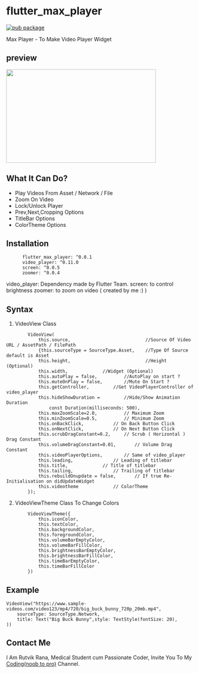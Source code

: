 # flutter_max_player
[![pub package](https://img.shields.io/pub/v/flutter_max_player.svg)](https://pub.dartlang.org/packages/flutter_max_player)

Max Player - To Make Video Player Widget

## preview
<img src="https://raw.githubusercontent.com/RutvikRana/flutter_max_player/main/video_example/example.gif" alt="" width="400" height="250">

## What It Can Do?
* Play Videos From Asset / Network / File
* Zoom On Video
* Lock/Unlock Player
* Prev,Next,Cropping Options
* TitleBar Options
* ColorTheme Options

## Installation
```	dependencies:
	  flutter_max_player: ^0.0.1
	  video_player: ^0.11.0
	  screen: ^0.0.5
	  zoomer: ^0.0.4	  
```

video_player: Dependency made by Flutter Team.
screen: to control brightness
zoomer: to zoom on video ( created by me :) )

## Syntax

1. VideoView Class
```
		VideoView(
			this.source,                            //Source Of Video URL / AssetPath / FilePath
			{this.sourceType = SourceType.Asset,    //Type Of Source default is Asset
			this.height,                            //Height (Optional)
			this.width,				//Widget (Optional)
			this.autoPlay = false,			//AutoPlay on start ?
			this.muteOnPlay = false,		//Mute On Start ?
			this.getController,			//Get VideoPlayerController of video_player
			this.hideShowDuration = 		//Hide/Show Animation Duration
				const Duration(milliseconds: 500),
			this.maxZoomScale=2.0,			// Maximum Zoom
			this.minZoomScale=0.5,			// Minimum Zoom
			this.onBackClick,			// On Back Button Click
			this.onNextClick,			// On Next Button Click
			this.scrubDragConstant=0.2,		// Scrub ( Horizontal ) Drag Constant
			this.volumeDragConstant=0.01,		// Volume Drag Constant
			this.videoPlayerOptions,		// Same of video_player
			this.leading,				// Leading of titlebar
			this.title,				// Title of titlebar
			this.tailing,				// Trailing of titlebar
			this.rebuildOnupdate = false,		// If true Re-Initialisation on didUpdateWidget
			this.videotheme				// ColorTheme
		});
```
2. VideoViewTheme Class To Change Colors 
```
		VideoViewTheme({
			this.iconColor,
			this.textColor,
			this.backgroundColor,
			this.foregroundColor,
			this.volumeBarEmptyColor,
			this.volumeBarFillColor,
			this.brightnessBarEmptyColor,
			this.brightnessBarFillColor,
			this.timeBarEmptyColor,
			this.timeBarFillColor
		})
```

## Example

```
VideoView("https://www.sample-videos.com/video123/mp4/720/big_buck_bunny_720p_20mb.mp4",
	sourceType: SourceType.Network,
	title: Text("Big Buck Bunny",style: TextStyle(fontSize: 20),
))
```

## Contact Me

I Am Rutvik Rana, Medical Student cum Passionate Coder, Invite You To My [Coding(noob to pro)](https://t.me/coding_noob_to_pro) Channel.
